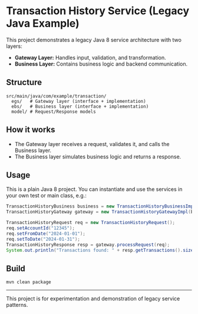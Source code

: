 # Transaction History Service (Legacy Java Example)

This project demonstrates a legacy Java 8 service architecture with two layers:

- **Gateway Layer:** Handles input, validation, and transformation.
- **Business Layer:** Contains business logic and backend communication.

## Structure

```
src/main/java/com/example/transaction/
  egs/   # Gateway layer (interface + implementation)
  ebs/   # Business layer (interface + implementation)
  model/ # Request/Response models
```

## How it works
- The Gateway layer receives a request, validates it, and calls the Business layer.
- The Business layer simulates business logic and returns a response.

## Usage
This is a plain Java 8 project. You can instantiate and use the services in your own test or main class, e.g.:

```java
TransactionHistoryBusiness business = new TransactionHistoryBusinessImpl();
TransactionHistoryGateway gateway = new TransactionHistoryGatewayImpl(business);

TransactionHistoryRequest req = new TransactionHistoryRequest();
req.setAccountId("12345");
req.setFromDate("2024-01-01");
req.setToDate("2024-01-31");
TransactionHistoryResponse resp = gateway.processRequest(req);
System.out.println("Transactions found: " + resp.getTransactions().size());
```

## Build
```
mvn clean package
```

---
This project is for experimentation and demonstration of legacy service patterns. 